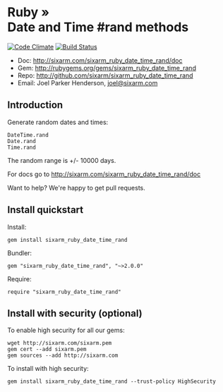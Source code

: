 # Ruby » <br> Date and Time #rand methods

[![Code Climate](https://codeclimate.com/github/SixArm/sixarm_ruby_date_time_rand.png)](https://codeclimate.com/github/SixArm/sixarm_ruby_date_time_rand)
[![Build Status](https://travis-ci.org/SixArm/sixarm_ruby_date_time_rand.png)](https://travis-ci.org/SixArm/sixarm_ruby_date_time_rand)

* Doc: <http://sixarm.com/sixarm_ruby_date_time_rand/doc>
* Gem: <http://rubygems.org/gems/sixarm_ruby_date_time_rand>
* Repo: <http://github.com/sixarm/sixarm_ruby_date_time_rand>
* Email: Joel Parker Henderson, <joel@sixarm.com>


## Introduction

Generate random dates and times:

    DateTime.rand
    Date.rand
    Time.rand

The random range is +/- 10000 days.

For docs go to <http://sixarm.com/sixarm_ruby_date_time_rand/doc>

Want to help? We're happy to get pull requests.


## Install quickstart

Install:

    gem install sixarm_ruby_date_time_rand

Bundler:

    gem "sixarm_ruby_date_time_rand", "~>2.0.0"

Require:

    require "sixarm_ruby_date_time_rand"


## Install with security (optional)

To enable high security for all our gems:

    wget http://sixarm.com/sixarm.pem
    gem cert --add sixarm.pem
    gem sources --add http://sixarm.com

To install with high security:

    gem install sixarm_ruby_date_time_rand --trust-policy HighSecurity

